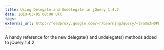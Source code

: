 ```yaml
---
title: Using Delegate and Undelegate in jQuery 1.4.2
date: 2010-03-05 00:00 UTC
tags:
external_url: http://feedproxy.google.com/~r/LearningJquery/~3/aXoZH0PEu8U/using-delegate-and-undelegate-in-jquery-1-4-2
---
```


A handy reference for the new delegate() and undelegate() methods added to jQuery 1.4.2
